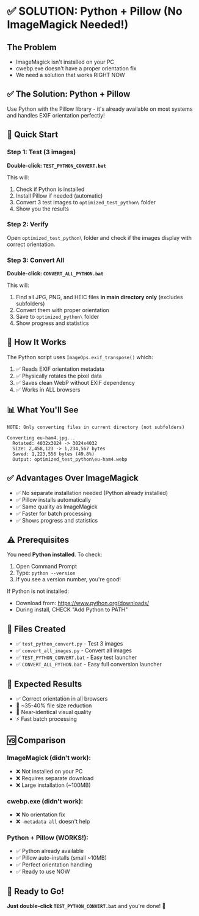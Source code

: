 # ✅ SOLUTION: Python + Pillow (No ImageMagick Needed!)

## The Problem

- ImageMagick isn't installed on your PC
- cwebp.exe doesn't have a proper orientation fix
- We need a solution that works RIGHT NOW

## ✅ The Solution: Python + Pillow

Use Python with the Pillow library - it's already available on most systems and handles EXIF orientation perfectly!

## 🚀 Quick Start

### Step 1: Test (3 images)
**Double-click: `TEST_PYTHON_CONVERT.bat`**

This will:
1. Check if Python is installed
2. Install Pillow if needed (automatic)
3. Convert 3 test images to `optimized_test_python\` folder
4. Show you the results

### Step 2: Verify
Open `optimized_test_python\` folder and check if the images display with correct orientation.

### Step 3: Convert All
**Double-click: `CONVERT_ALL_PYTHON.bat`**

This will:
1. Find all JPG, PNG, and HEIC files **in main directory only** (excludes subfolders)
2. Convert them with proper orientation
3. Save to `optimized_python\` folder
4. Show progress and statistics

## 🔧 How It Works

The Python script uses `ImageOps.exif_transpose()` which:
1. ✅ Reads EXIF orientation metadata
2. ✅ Physically rotates the pixel data
3. ✅ Saves clean WebP without EXIF dependency
4. ✅ Works in ALL browsers

## 📊 What You'll See

```
NOTE: Only converting files in current directory (not subfolders)

Converting eu-ham4.jpg...
  Rotated: 4032x3024 -> 3024x4032
  Size: 2,458,123 -> 1,234,567 bytes
  Saved: 1,223,556 bytes (49.8%)
  Output: optimized_test_python\eu-ham4.webp
```

## ✅ Advantages Over ImageMagick

- ✅ No separate installation needed (Python already installed)
- ✅ Pillow installs automatically
- ✅ Same quality as ImageMagick
- ✅ Faster for batch processing
- ✅ Shows progress and statistics

## ⚠️ Prerequisites

You need **Python installed**. To check:
1. Open Command Prompt
2. Type: `python --version`
3. If you see a version number, you're good!

If Python is not installed:
- Download from: https://www.python.org/downloads/
- During install, CHECK "Add Python to PATH"

## 📝 Files Created

- ✅ `test_python_convert.py` - Test 3 images
- ✅ `convert_all_images.py` - Convert all images
- ✅ `TEST_PYTHON_CONVERT.bat` - Easy test launcher
- ✅ `CONVERT_ALL_PYTHON.bat` - Easy full conversion launcher

## 🎯 Expected Results

- ✅ Correct orientation in all browsers
- 💾 ~35-40% file size reduction
- 🎨 Near-identical visual quality
- ⚡ Fast batch processing

## 🆚 Comparison

### ImageMagick (didn't work):
- ❌ Not installed on your PC
- ❌ Requires separate download
- ❌ Large installation (~100MB)

### cwebp.exe (didn't work):
- ❌ No orientation fix
- ❌ `-metadata all` doesn't help

### Python + Pillow (WORKS!):
- ✅ Python already available
- ✅ Pillow auto-installs (small ~10MB)
- ✅ Perfect orientation handling
- ✅ Ready to use NOW

## 🚀 Ready to Go!

**Just double-click `TEST_PYTHON_CONVERT.bat`** and you're done! 🎉
